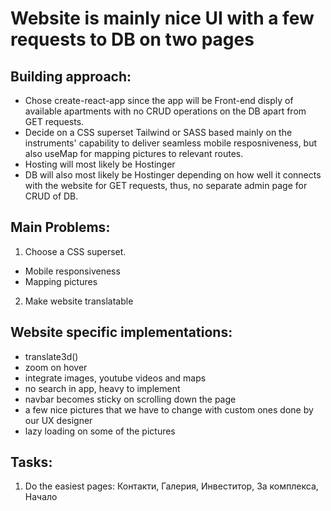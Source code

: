 # Website is mainly nice UI with a few requests to DB on two pages

## Building approach:
- Chose create-react-app since the app will be Front-end disply of available apartments with no CRUD operations on the DB apart from GET requests.
- Decide on a CSS superset Tailwind or SASS based mainly on the instruments' capability to deliver seamless mobile resposniveness, but also useMap for mapping pictures to relevant routes.
- Hosting will most likely be Hostinger
- DB will also most likely be Hostinger depending on how well it connects with the website for GET requests, thus, no separate admin page for CRUD of DB.

## Main Problems:
1. Choose a CSS superset.
 - Mobile responsiveness
 - Mapping pictures
2. Make website translatable

## Website specific implementations:

- translate3d()
- zoom on hover
- integrate images, youtube videos and maps
- no search in app, heavy to implement
- navbar becomes sticky on scrolling down the page
- a few nice pictures that we have to change with custom ones done by our UX designer
- lazy loading on some of the pictures

## Tasks:
1. Do the easiest pages: Контакти, Галерия, Инвеститор, За комплекса, Начало